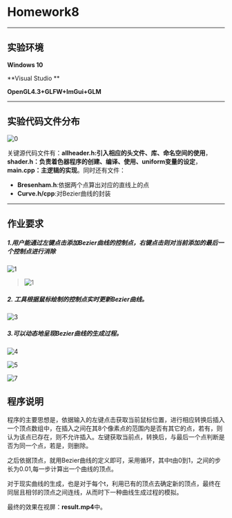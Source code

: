 # Homework8
---
## 实验环境
**Windows 10** 

**Visual Studio **

**OpenGL4.3+GLFW+ImGui+GLM**

---

## 实验代码文件分布

![0](assets/0.PNG)





关键源代码文件有：**allheader.h:引入相应的头文件、库、命名空间的使用**，**shader.h：负责着色器程序的创建、编译、使用、uniform变量的设定**，**main.cpp：主逻辑的实现**。同时还有文件：

+ **Bresenham.h**:依据两个点算出对应的直线上的点
+ **Curve.h/cpp**:对Bezier曲线的封装

---

## 作业要求

##### 1.用户能通过左键点击添加Bezier曲线的控制点，右键点击则对当前添加的最后一个控制点进行消除 

![1](assets/1-1559142777922.PNG)



> ![1](assets/2.PNG)
>
> 

##### 2. 工具根据鼠标绘制的控制点实时更新Bezier曲线。

![3](assets/3.PNG)

##### 3.可以动态地呈现Bezier曲线的生成过程。 

![4](assets/4-1559142886286.PNG)

![5](assets/5.PNG)

![7](assets/7.PNG)



## 程序说明

程序的主要思想是，依据输入的左键点击获取当前鼠标位置，进行相应转换后插入一个顶点数组中，在插入之间在其8个像素点的范围内是否有其它的点，若有，则认为该点已存在，则不允许插入。左键获取当前点，转换后，与最后一个点判断是否为同一个点，若是，则删除。

之后依据顶点，就用Bezier曲线的定义即可，采用循环，其中t由0到1，之间的步长为0.01,每一步计算出一个曲线的顶点。

对于现实曲线的生成，也是对于每个t，利用已有的顶点去确定新的顶点，最终在同层且相邻的顶点之间连线，从而时下一种曲线生成过程的模拟。

最终的效果在视屏：**result.mp4**中。

